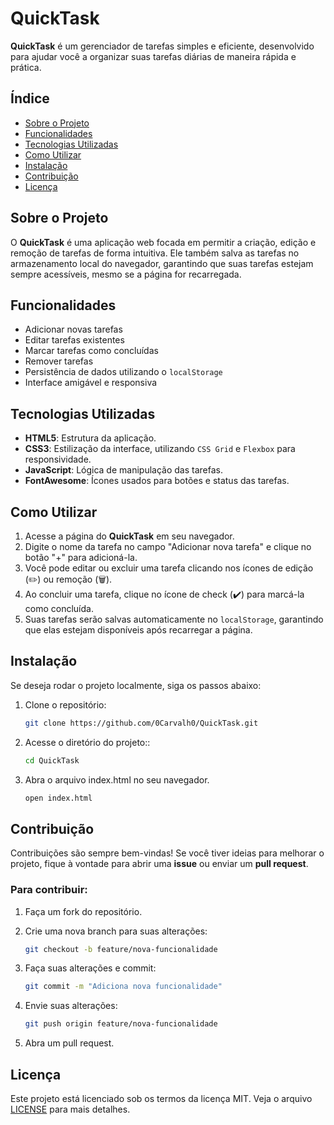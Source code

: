 # QuickTask

**QuickTask** é um gerenciador de tarefas simples e eficiente, desenvolvido para ajudar você a organizar suas tarefas diárias de maneira rápida e prática.

## Índice

- [Sobre o Projeto](#sobre-o-projeto)
- [Funcionalidades](#funcionalidades)
- [Tecnologias Utilizadas](#tecnologias-utilizadas)
- [Como Utilizar](#como-utilizar)
- [Instalação](#instalação)
- [Contribuição](#contribuição)
- [Licença](#licença)

## Sobre o Projeto

O **QuickTask** é uma aplicação web focada em permitir a criação, edição e remoção de tarefas de forma intuitiva. Ele também salva as tarefas no armazenamento local do navegador, garantindo que suas tarefas estejam sempre acessíveis, mesmo se a página for recarregada.

## Funcionalidades

- Adicionar novas tarefas
- Editar tarefas existentes
- Marcar tarefas como concluídas
- Remover tarefas
- Persistência de dados utilizando o `localStorage`
- Interface amigável e responsiva

## Tecnologias Utilizadas

- **HTML5**: Estrutura da aplicação.
- **CSS3**: Estilização da interface, utilizando `CSS Grid` e `Flexbox` para responsividade.
- **JavaScript**: Lógica de manipulação das tarefas.
- **FontAwesome**: Ícones usados para botões e status das tarefas.

## Como Utilizar

1. Acesse a página do **QuickTask** em seu navegador.
2. Digite o nome da tarefa no campo "Adicionar nova tarefa" e clique no botão "+" para adicioná-la.
3. Você pode editar ou excluir uma tarefa clicando nos ícones de edição (✏️) ou remoção (🗑️).
4. Ao concluir uma tarefa, clique no ícone de check (✔️) para marcá-la como concluída.
5. Suas tarefas serão salvas automaticamente no `localStorage`, garantindo que elas estejam disponíveis após recarregar a página.

## Instalação

Se deseja rodar o projeto localmente, siga os passos abaixo:

1. Clone o repositório:

   ```bash
   git clone https://github.com/0Carvalh0/QuickTask.git
   ```

2. Acesse o diretório do projeto::

   ```bash
   cd QuickTask
   ```

3. Abra o arquivo index.html no seu navegador.

   ```bash
   open index.html
   ```

## Contribuição

Contribuições são sempre bem-vindas! Se você tiver ideias para melhorar o projeto, fique à vontade para abrir uma **issue** ou enviar um **pull request**.

### Para contribuir:

1. Faça um fork do repositório.

2. Crie uma nova branch para suas alterações:

   ```bash
   git checkout -b feature/nova-funcionalidade
   ```

3. Faça suas alterações e commit:

   ```bash
   git commit -m "Adiciona nova funcionalidade"
   ```

4. Envie suas alterações:

   ```bash
   git push origin feature/nova-funcionalidade
   ```

5. Abra um pull request.

## Licença

Este projeto está licenciado sob os termos da licença MIT. Veja o arquivo [LICENSE](LICENSE) para mais detalhes.
